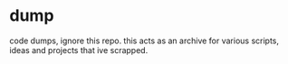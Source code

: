 # dump
code dumps, ignore this repo. this acts as an archive for various scripts, ideas and projects that ive scrapped.
